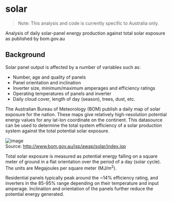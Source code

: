 # solar

> Note: This analysis and code is currently specific to Australia only.

Analysis of daily solar-panel energy production against total solar exposure as published by bom.gov.au

## Background
Solar panel output is affected by a number of variables such as:
- Number, age and quality of panels
- Panel orientation and inclination
- Inverter size, minimum/maximum amperages and efficiency ratings
- Operating temperatures of panels and inverter 
- Daily cloud cover, length of day (season), trees, dust, etc. 

The Australian Bureau of Meteorology (BOM) publish a daily map of solar exposure for the nation. These maps give relatively high-resolution potential energy values for any lat-lon coordinate on the continent. This datasource can be used to determine the total system efficiency of a solar production system against the total potential solar exposure.

![image](https://user-images.githubusercontent.com/2888260/38193667-82d8b126-36b6-11e8-92d2-f48a0765a86c.png)  
Source: http://www.bom.gov.au/jsp/awap/solar/index.jsp

Total solar exposure is measured as potential energy falling on a square meter of ground in a flat orientation over the period of a day (solar cycle). The units are Megajoules per square meter (MJ/m<sup>2</sup>).

Residential panels typically peak around the ~14% efficiency rating, and inverters in the 85-95% range depending on their temperature and input amperage. Inclination and orientation of the panels further reduce the potential energy generated.


